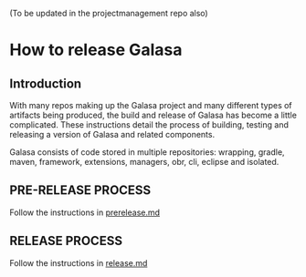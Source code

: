 (To be updated in the projectmanagement repo also)

# How to release Galasa


## Introduction
With many repos making up the Galasa project and many different types of artifacts being produced, the build and release of Galasa has become a little complicated. These instructions detail the process of building, testing and releasing a version of Galasa and related components.

Galasa consists of code stored in multiple repositories: wrapping, gradle, maven, framework, extensions, managers, obr, cli, eclipse and isolated.


## PRE-RELEASE PROCESS

Follow the instructions in [prerelease.md](prerelease.md)

## RELEASE PROCESS

Follow the instructions in [release.md](./release.md)


